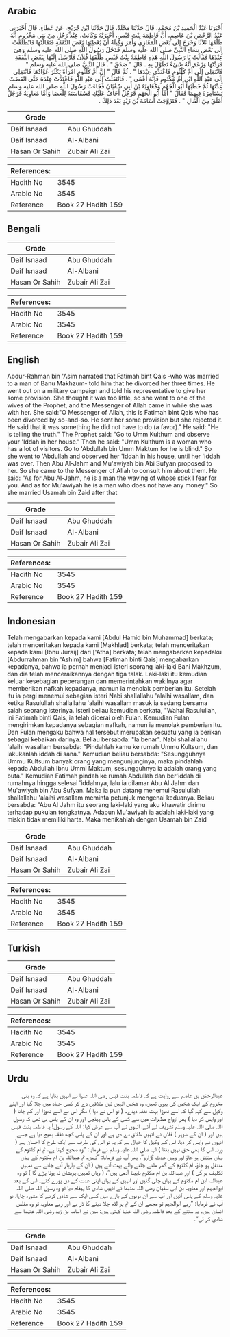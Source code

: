 ## Arabic


<div dir="rtl" lang="ar" style={{fontSize:'larger',backgroundColor:'#f8f9fa',padding:20}}>
أَخْبَرَنَا عَبْدُ الْحَمِيدِ بْنُ مُحَمَّدٍ، قَالَ حَدَّثَنَا مَخْلَدٌ، قَالَ حَدَّثَنَا ابْنُ جُرَيْجٍ، عَنْ عَطَاءٍ، قَالَ أَخْبَرَنِي عَبْدُ الرَّحْمَنِ بْنُ عَاصِمٍ، أَنَّ فَاطِمَةَ بِنْتَ قَيْسٍ، أَخْبَرَتْهُ وَكَانَتْ، عِنْدَ رَجُلٍ مِنْ بَنِي مَخْزُومٍ أَنَّهُ طَلَّقَهَا ثَلاَثًا وَخَرَجَ إِلَى بَعْضِ الْمَغَازِي وَأَمَرَ وَكِيلَهُ أَنْ يُعْطِيَهَا بَعْضَ النَّفَقَةِ فَتَقَالَّتْهَا فَانْطَلَقَتْ إِلَى بَعْضِ نِسَاءِ النَّبِيِّ صلى الله عليه وسلم فَدَخَلَ رَسُولُ اللَّهِ صلى الله عليه وسلم وَهِيَ عِنْدَهَا فَقَالَتْ يَا رَسُولَ اللَّهِ هَذِهِ فَاطِمَةُ بِنْتُ قَيْسٍ طَلَّقَهَا فُلاَنٌ فَأَرْسَلَ إِلَيْهَا بِبَعْضِ النَّفَقَةِ فَرَدَّتْهَا وَزَعَمَ أَنَّهُ شَىْءٌ تَطَوَّلَ بِهِ ‏.‏ قَالَ ‏"‏ صَدَقَ ‏"‏ ‏.‏ قَالَ النَّبِيُّ صلى الله عليه وسلم ‏"‏ فَانْتَقِلِي إِلَى أُمِّ كُلْثُومٍ فَاعْتَدِّي عِنْدَهَا ‏"‏ ‏.‏ ثُمَّ قَالَ ‏"‏ إِنَّ أُمَّ كُلْثُومٍ امْرَأَةٌ يَكْثُرُ عُوَّادُهَا فَانْتَقِلِي إِلَى عَبْدِ اللَّهِ ابْنِ أُمِّ مَكْتُومٍ فَإِنَّهُ أَعْمَى ‏"‏ ‏.‏ فَانْتَقَلَتْ إِلَى عَبْدِ اللَّهِ فَاعْتَدَّتْ عِنْدَهُ حَتَّى انْقَضَتْ عِدَّتُهَا ثُمَّ خَطَبَهَا أَبُو الْجَهْمِ وَمُعَاوِيَةُ بْنُ أَبِي سُفْيَانَ فَجَاءَتْ رَسُولَ اللَّهِ صلى الله عليه وسلم تَسْتَأْمِرُهُ فِيهِمَا فَقَالَ ‏"‏ أَمَّا أَبُو الْجَهْمِ فَرَجُلٌ أَخَافُ عَلَيْكِ قَسْقَاسَتَهُ لِلْعَصَا وَأَمَّا مُعَاوِيَةُ فَرَجُلٌ أَمْلَقُ مِنَ الْمَالِ ‏"‏ ‏.‏ فَتَزَوَّجَتْ أُسَامَةَ بْنَ زَيْدٍ بَعْدَ ذَلِكَ ‏.‏
</div>
<div style={{backgroundColor:'#f8f9fa',padding:20, marginBottom: 10}}><table> <thead> <tr> <th>Grade</th> <th></th> </tr> </thead> <tbody> <tr><td>Daif Isnaad</td><td>Abu Ghuddah</td></tr><tr><td>Daif Isnaad</td><td>Al-Albani</td></tr><tr><td>Hasan Or Sahih</td><td>Zubair Ali Zai</td></tr></tbody></table><table> <thead> <tr> <th>References:</th> <th></th> </tr> </thead> <tbody><tr><td>Hadith No</td><td>3545</td></tr><tr><td>Arabic No</td><td>3545</td></tr><tr><td>Reference</td><td>Book 27 Hadith 159</td></tr></tbody></table></div>

## Bengali


<div dir="ltr" lang="bn" style={{fontSize:'larger',backgroundColor:'#f8f9fa',padding:20}}>

</div>
<div style={{backgroundColor:'#f8f9fa',padding:20, marginBottom: 10}}><table> <thead> <tr> <th>Grade</th> <th></th> </tr> </thead> <tbody> <tr><td>Daif Isnaad</td><td>Abu Ghuddah</td></tr><tr><td>Daif Isnaad</td><td>Al-Albani</td></tr><tr><td>Hasan Or Sahih</td><td>Zubair Ali Zai</td></tr></tbody></table><table> <thead> <tr> <th>References:</th> <th></th> </tr> </thead> <tbody><tr><td>Hadith No</td><td>3545</td></tr><tr><td>Arabic No</td><td>3545</td></tr><tr><td>Reference</td><td>Book 27 Hadith 159</td></tr></tbody></table></div>

## English


<div dir="ltr" lang="en" style={{fontSize:'larger',backgroundColor:'#f8f9fa',padding:20}}>
Abdur-Rahman bin 'Asim narrated that Fatimah bint Qais -who was married to a man of Banu Makhzum- told him that he divorced her three times. He went out on a military campaign and told his representative to give her some provision. She thought it was too little, so she went to one of the wives of the Prophet, and the Messenger of Allah came in while she was with her. She said:"O Messenger of Allah, this is Fatimah bint Qais who has been divorced by so-and-so. He sent her some provision but she rejected it. He said that it was something he did not have to do (a favor)." He said: "He is telling the truth." The Prophet said: "Go to Umm Kulthum and observe your 'Iddah in her house." Then he said: "Umm Kulthum is a woman who has a lot of visitors. Go to 'Abdullah bin Umm Maktum for he is blind." So she went to 'Abdullah and observed her 'Iddah in his house, until her 'Iddah was over. Then Abu Al-Jahm and Mu'awiyah bin Abi Sufyan proposed to her. So she came to the Messenger of Allah to consult him about them. He said: "As for Abu Al-Jahm, he is a man the waving of whose stick I fear for you. And as for Mu'awiyah he is a man who does not have any money." So she married Usamah bin Zaid after that
</div>
<div style={{backgroundColor:'#f8f9fa',padding:20, marginBottom: 10}}><table> <thead> <tr> <th>Grade</th> <th></th> </tr> </thead> <tbody> <tr><td>Daif Isnaad</td><td>Abu Ghuddah</td></tr><tr><td>Daif Isnaad</td><td>Al-Albani</td></tr><tr><td>Hasan Or Sahih</td><td>Zubair Ali Zai</td></tr></tbody></table><table> <thead> <tr> <th>References:</th> <th></th> </tr> </thead> <tbody><tr><td>Hadith No</td><td>3545</td></tr><tr><td>Arabic No</td><td>3545</td></tr><tr><td>Reference</td><td>Book 27 Hadith 159</td></tr></tbody></table></div>

## Indonesian


<div dir="ltr" lang="id" style={{fontSize:'larger',backgroundColor:'#f8f9fa',padding:20}}>
Telah mengabarkan kepada kami [Abdul Hamid bin Muhammad] berkata; telah menceritakan kepada kami [Makhlad] berkata; telah menceritakan kepada kami [Ibnu Juraij] dari ['Atha] berkata; telah mengabarkan kepadaku [Abdurrahman bin 'Ashim] bahwa [Fatimah binti Qais] mengabarkan kepadanya, bahwa ia pernah menjadi isteri seorang laki-laki Bani Makhzum, dan dia telah menceraikannya dengan tiga talak. Laki-laki itu kemudian keluar kesebagian peperangan dan memerintahkan wakilnya agar memberikan nafkah kepadanya, namun ia menolak pemberian itu. Setelah itu ia pergi menemui sebagian isteri Nabi shallallahu 'alaihi wasallam, dan ketika Rasulullah shallallahu 'alaihi wasallam masuk ia sedang bersama salah seorang isterinya. Isteri beliau kemudian berkata, "Wahai Rasulullah, ini Fatimah binti Qais, ia telah dicerai oleh Fulan. Kemudian Fulan mengirimkan kepadanya sebagian nafkah, namun ia menolak pemberian itu. Dan Fulan mengaku bahwa hal tersebut merupakan sesuatu yang ia berikan sebagai kebaikan darinya. Beliau bersabda: "Ia benar". Nabi shallallahu 'alaihi wasallam bersabda: "Pindahlah kamu ke rumah Ummu Kultsum, dan lakukanlah iddah di sana." Kemudian beliau bersabda: "Sesungguhnya Ummu Kultsum banyak orang yang mengunjunginya, maka pindahlah kepada Abdullah Ibnu Ummi Maktum, sesungguhnya ia adalah orang yang buta." Kemudian Fatimah pindah ke rumah Abdullah dan ber'iddah di rumahnya hingga selesai 'iddahnya, lalu ia dilamar Abu Al Jahm dan Mu'awiyah bin Abu Sufyan. Maka ia pun datang menemui Rasulullah shallallahu 'alaihi wasallam meminta petunjuk mengenai keduanya. Beliau bersabda: "Abu Al Jahm itu seorang laki-laki yang aku khawatir dirimu terhadap pukulan tongkatnya. Adapun Mu'awiyah ia adalah laki-laki yang miskin tidak memiliki harta. Maka menikahlah dengan Usamah bin Zaid
</div>
<div style={{backgroundColor:'#f8f9fa',padding:20, marginBottom: 10}}><table> <thead> <tr> <th>Grade</th> <th></th> </tr> </thead> <tbody> <tr><td>Daif Isnaad</td><td>Abu Ghuddah</td></tr><tr><td>Daif Isnaad</td><td>Al-Albani</td></tr><tr><td>Hasan Or Sahih</td><td>Zubair Ali Zai</td></tr></tbody></table><table> <thead> <tr> <th>References:</th> <th></th> </tr> </thead> <tbody><tr><td>Hadith No</td><td>3545</td></tr><tr><td>Arabic No</td><td>3545</td></tr><tr><td>Reference</td><td>Book 27 Hadith 159</td></tr></tbody></table></div>

## Turkish


<div dir="ltr" lang="tr" style={{fontSize:'larger',backgroundColor:'#f8f9fa',padding:20}}>

</div>
<div style={{backgroundColor:'#f8f9fa',padding:20, marginBottom: 10}}><table> <thead> <tr> <th>Grade</th> <th></th> </tr> </thead> <tbody> <tr><td>Daif Isnaad</td><td>Abu Ghuddah</td></tr><tr><td>Daif Isnaad</td><td>Al-Albani</td></tr><tr><td>Hasan Or Sahih</td><td>Zubair Ali Zai</td></tr></tbody></table><table> <thead> <tr> <th>References:</th> <th></th> </tr> </thead> <tbody><tr><td>Hadith No</td><td>3545</td></tr><tr><td>Arabic No</td><td>3545</td></tr><tr><td>Reference</td><td>Book 27 Hadith 159</td></tr></tbody></table></div>

## Urdu


<div dir="rtl" lang="ur" style={{fontSize:'larger',backgroundColor:'#f8f9fa',padding:20}}>
عبدالرحمٰن بن عاصم سے روایت ہے کہ فاطمہ بنت قیس رضی اللہ عنہا نے انہیں بتایا ہے کہ وہ بنی مخزوم کے ایک شخص کی بیوی تھیں، وہ شخص انہیں تین طلاقیں دے کر کسی جہاد میں چلا گیا اور اپنے وکیل سے کہہ گیا کہ اسے تھوڑا بہت نفقہ دیدے۔ ( تو اس نے دیا ) مگر اس نے اسے تھوڑا اور کم جانا ( اور واپس کر دیا ) پھر ازواج مطہرات میں سے کسی کے پاس پہنچی اور وہ ان کے پاس ہی تھی کہ رسول اللہ صلی اللہ علیہ وسلم تشریف لے آئے، انہوں نے آپ سے عرض کیا: اللہ کے رسول! یہ فاطمہ بنت قیس ہیں اور ( ان کے شوہر ) فلاں نے انہیں طلاق دے دی ہے اور ان کے پاس کچھ نفقہ بھیج دیا ہے جسے انہوں نے واپس کر دیا، اس کے وکیل کا خیال ہے کہ یہ تو اس کی طرف سے ایک طرح کا احسان ہے ( ورنہ اس کا بھی حق نہیں بنتا ) آپ صلی اللہ علیہ وسلم نے فرمایا: ”وہ صحیح کہتا ہے، تم ام کلثوم کے یہاں منتقل ہو جاؤ اور وہیں عدت گزارو“، پھر آپ نے فرمایا: ”نہیں، تم عبداللہ بن ام مکتوم کے یہاں منتقل ہو جاؤ، ام کلثوم کے گھر ملنے جلنے والے بہت آتے ہیں ( ان کے باربار آنے جانے سے تمہیں تکلیف ہو گی ) اور عبداللہ بن ام مکتوم نابینا آدمی ہیں“، ( وہاں تمہیں پریشان نہ ہونا پڑے گا ) تو وہ عبداللہ ابن ام مکتوم کے یہاں چلی گئیں اور انہیں کے یہاں اپنی عدت کے دن پورے کئے۔ اس کے بعد ابوالجہم اور معاویہ بن ابی سفیان رضی اللہ عنہما نے انہیں شادی کا پیغام دیا تو وہ رسول اللہ صلی اللہ علیہ وسلم کے پاس آئیں اور آپ سے ان دونوں کے بارے میں کسی ایک سے شادی کرنے کا مشورہ چاہا، تو آپ نے فرمایا: ”رہے ابوالجہم تو مجھے ان کے تم پر لٹھ چلا دینے کا ڈر ہے اور رہے معاویہ تو وہ مفلس انسان ہیں۔ یہ سننے کے بعد فاطمہ رضی اللہ عنہا کہتی ہیں: میں نے اسامہ بن زید رضی اللہ عنہما سے شادی کر لی“۔
</div>
<div style={{backgroundColor:'#f8f9fa',padding:20, marginBottom: 10}}><table> <thead> <tr> <th>Grade</th> <th></th> </tr> </thead> <tbody> <tr><td>Daif Isnaad</td><td>Abu Ghuddah</td></tr><tr><td>Daif Isnaad</td><td>Al-Albani</td></tr><tr><td>Hasan Or Sahih</td><td>Zubair Ali Zai</td></tr></tbody></table><table> <thead> <tr> <th>References:</th> <th></th> </tr> </thead> <tbody><tr><td>Hadith No</td><td>3545</td></tr><tr><td>Arabic No</td><td>3545</td></tr><tr><td>Reference</td><td>Book 27 Hadith 159</td></tr></tbody></table></div>